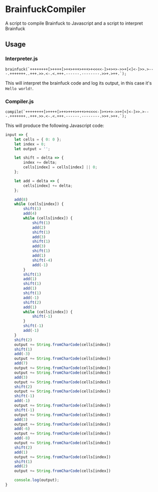 # BrainfuckCompiler
A script to compile Brainfuck to Javascript and a script to interpret Brainfuck

## Usage

### Interpreter.js

```brainfuck(`++++++++[>++++[>++>+++>+++>+<<<<-]>+>+>->>+[<]<-]>>.>---.+++++++..+++.>>.<-.<.+++.------.--------.>>+.>++.`);```

This will interpret the brainfuck code and log its output, in this case it's `Hello world!`.

### Compiler.js

```compile(`++++++++[>++++[>++>+++>+++>+<<<<-]>+>+>->>+[<]<-]>>.>---.+++++++..+++.>>.<-.<.+++.------.--------.>>+.>++.`);```

This will produce the following Javascript code:

```js
input => {
    let cells = { 0: 0 };
    let index = 0;
    let output = '';

    let shift = delta => {
        index += delta;
        cells[index] = cells[index] || 0;
    };

    let add = delta => {
        cells[index] += delta;
    };

    add(8)
    while (cells[index]) {
        shift(1)
        add(4)
        while (cells[index]) {
            shift(1)
            add(2)
            shift(1)
            add(3)
            shift(1)
            add(3)
            shift(1)
            add(1)
            shift(-4)
            add(-1)
        }
        shift(1)
        add(1)
        shift(1)
        add(1)
        shift(1)
        add(-1)
        shift(2)
        add(1)
        while (cells[index]) {
            shift(-1)
        }
        shift(-1)
        add(-1)
    }
    shift(2)
    output += String.fromCharCode(cells[index])
    shift(1)
    add(-3)
    output += String.fromCharCode(cells[index])
    add(7)
    output += String.fromCharCode(cells[index])
    output += String.fromCharCode(cells[index])
    add(3)
    output += String.fromCharCode(cells[index])
    shift(2)
    output += String.fromCharCode(cells[index])
    shift(-1)
    add(-1)
    output += String.fromCharCode(cells[index])
    shift(-1)
    output += String.fromCharCode(cells[index])
    add(3)
    output += String.fromCharCode(cells[index])
    add(-6)
    output += String.fromCharCode(cells[index])
    add(-8)
    output += String.fromCharCode(cells[index])
    shift(2)
    add(1)
    output += String.fromCharCode(cells[index])
    shift(1)
    add(2)
    output += String.fromCharCode(cells[index])

    console.log(output);
}
```
